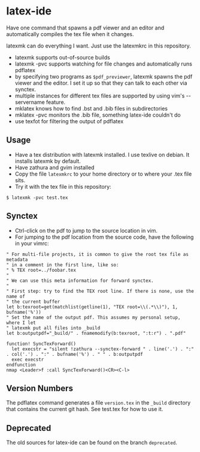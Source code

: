 # latex-ide

Have one command that spawns a pdf viewer and an editor and automatically
compiles the tex file when it changes.

latexmk can do everything I want. Just use the latexmkrc in this repository.

- latexmk supports out-of-source builds
- latexmk -pvc supports watching for file changes and automatically runs pdflatex
- by specifying two programs as `$pdf_previewer`, latexmk spawns the pdf viewer
  and the editor. I set it up so that they can talk to each other via synctex.
- multiple instances for different tex files are supported by using vim's
  --servername feature.
- mklatex knows how to find .bst and .bib files in subdirectories
- mklatex -pvc monitors the .bib file, something latex-ide couldn't do
- use texfot for filtering the output of pdflatex



## Usage

- Have a tex distribution with latexmk installed. I use texlive on debian. It
  installs latexmk by default.
- Have zathura and gvim installed
- Copy the file `latexmkrc` to your home directory or to where your .tex file sits.
- Try it with the tex file in this repository:

```
$ latexmk -pvc test.tex
```


## Synctex

- Ctrl-click on the pdf to jump to the source location in vim.
- For jumping to the pdf location from the source code, have the following in your vimrc:

```
" For multi-file projects, it is common to give the root tex file as metadata
" in a comment in the first line, like so:
" % TEX root=../foobar.tex
"
" We can use this meta information for forward synctex.
"
" First step: try to find the TEX root line. If there is none, use the name of
" the current buffer
let b:texroot=get(matchlist(getline(1), "TEX root=\\(.*\\)"), 1, bufname('%'))
" Set the name of the output pdf. This assumes my personal setup, where I let
" latexmk put all files into _build
let b:outputpdf="_build/" . fnamemodify(b:texroot, ":t:r") . ".pdf"

function! SyncTexForward()
  let execstr = "silent !zathura --synctex-forward " . line('.') . ":" . col('.') . ":" . bufname('%') . " " . b:outputpdf
  exec execstr
endfunction
nmap <Leader>f :call SyncTexForward()<CR><C-l>
```


## Version Numbers

The pdflatex command generates a file `version.tex` in the `_build` directory
that contains the current git hash. See test.tex for how to use it.


## Deprecated

The old sources for latex-ide can be found on the branch `deprecated`.
